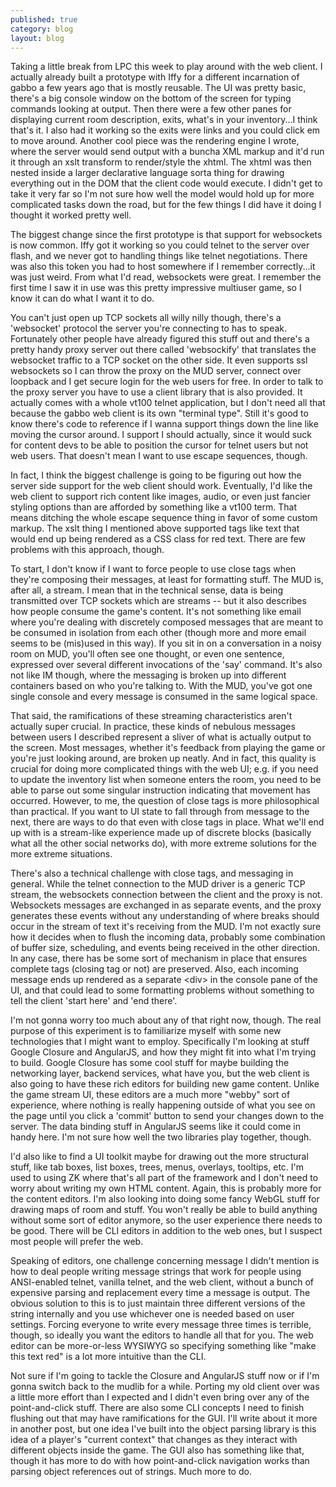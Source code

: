 ```yaml
---
published: true
category: blog
layout: blog
---
```

Taking a little break from LPC this week to play around with the web client. I actually already built a prototype with Iffy for a different incarnation of gabbo a few years ago that is mostly reusable. The UI was pretty basic, there's a big console window on the bottom of the screen for typing commands looking at output. Then there were a few other panes for displaying current room description, exits, what's in your inventory...I think that's it. I also had it working so the exits were links and you could click em to move around. Another cool piece was the rendering engine I wrote, where the server would send output with a buncha XML markup and it'd run it through an xslt transform to render/style the xhtml. The xhtml was then nested inside a larger declarative language sorta thing for drawing everything out in the DOM that the client code would execute. I didn't get to take it very far so I'm not sure how well the model would hold up for more complicated tasks down the road, but for the few things I did have it doing I thought it worked pretty well.


The biggest change since the first prototype is that support for websockets is now common. Iffy got it working so you could telnet to the server over flash, and we never got to handling things like telnet negotiations. There was also this token you had to host somewhere if I remember correctly...it was just weird. From what I'd read, websockets were great. I remember the first time I saw it in use was this pretty impressive multiuser game, so I know it can do what I want it to do.

<!-- more -->

You can't just open up TCP sockets all willy nilly though, there's a 'websocket' protocol the server you're connecting to has to speak. Fortunately other people have already figured this stuff out and there's a pretty handy proxy server out there called 'websockify' that translates the websocket traffic to a TCP socket on the other side. It even supports ssl websockets so I can throw the proxy on the MUD server, connect over loopback and I get secure login for the web users for free. In order to talk to the proxy server you have to use a client library that is also provided. It actually comes with a whole vt100 telnet application, but I don't need all that because the gabbo web client is its own "terminal type". Still it's good to know there's code to reference if I wanna support things down the line like moving the cursor around. I support I should actually, since it would suck for content devs to be able to position the cursor for telnet users but not web users. That doesn't mean I want to use escape sequences, though.


In fact, I think the biggest challenge is going to be figuring out how the server side support for the web client should work. Eventually, I'd like the web client to support rich content like images, audio, or even just fancier styling options than are afforded by something like a vt100 term. That means ditching the whole escape sequence thing in favor of some custom markup. The xslt thing I mentioned above supported tags like <red>text</red> that would end up being rendered as a CSS class for red text. There are few problems with this approach, though.


To start, I don't know if I want to force people to use close tags when they're composing their messages, at least for formatting stuff. The MUD is, after all, a stream. I mean that in the technical sense, data is being transmitted over TCP sockets which are streams -- but it also describes how people consume the game's content. It's not something like email where you're dealing with discretely composed messages that are meant to be consumed in isolation from each other (though more and more email seems to be (mis)used in this way). If you sit in on a conversation in a noisy room on MUD, you'll often see one thought, or even one sentence, expressed over several different invocations of the 'say' command. It's also not like IM though, where the messaging is broken up into different containers based on who you're talking to. With the MUD, you've got one single console and every message is consumed in the same logical space.


That said, the ramifications of these streaming characteristics aren't actually super crucial. In practice, these kinds of nebulous messages between users I described represent a sliver of what is actually output to the screen. Most messages, whether it's feedback from playing the game or you're just looking around, are broken up neatly. And in fact, this quality is crucial for doing more complicated things with the web UI; e.g. if you need to update the inventory list when someone enters the room, you need to be able to parse out some singular instruction indicating that movement has occurred. However, to me, the question of close tags is more philosophical than practical. If you want to UI state to fall through from message to the next, there are ways to do that even with close tags in place. What we'll end up with is a stream-like experience made up of discrete blocks (basically what all the other social networks do), with more extreme solutions for the more extreme situations.


There's also a technical challenge with close tags, and messaging in general. While the telnet connection to the MUD driver is a generic TCP stream, the websockets connection between the client and the proxy is not. Websockets messages are exchanged in as separate events, and the proxy generates these events without any understanding of where breaks should occur in the stream of text it's receiving from the MUD. I'm not exactly sure how it decides when to flush the incoming data, probably some combination of buffer size, scheduling, and events being received in the other direction. In any case, there has be some sort of mechanism in place that ensures complete tags (closing tag or not) are preserved. Also, each incoming message ends up rendered as a separate &lt;div&gt; in the console pane of the UI, and that could lead to some formatting problems without something to tell the client 'start here' and 'end there'.


I'm not gonna worry too much about any of that right now, though. The real purpose of this experiment is to familiarize myself with some new technologies that I might want to employ. Specifically I'm looking at stuff Google Closure and AngularJS, and how they might fit into what I'm trying to build. Google Closure has some cool stuff for maybe building the networking layer, backend services, what have you, but the web client is also going to have these rich editors for building new game content. Unlike the game stream UI, these editors are a much more "webby" sort of experience, where nothing is really happening outside of what you see on the page until you click a 'commit' button to send your changes down to the server. The data binding stuff in AngularJS seems like it could come in handy here. I'm not sure how well the two libraries play together, though.


I'd also like to find a UI toolkit maybe for drawing out the more structural stuff, like tab boxes, list boxes, trees, menus, overlays, tooltips, etc. I'm used to using ZK where that's all part of the framework and I don't need to worry about writing my own HTML content. Again, this is probably more for the content editors. I'm also looking into doing some fancy WebGL stuff for drawing maps of room and stuff. You won't really be able to build anything without some sort of editor anymore, so the user experience there needs to be good. There will be CLI editors in addition to the web ones, but I suspect most people will prefer the web. 


Speaking of editors, one challenge concerning message I didn't mention is how to deal people writing message strings that work for people using ANSI-enabled telnet, vanilla telnet, and the web client, without a bunch of expensive parsing and replacement every time a message is output. The obvious solution to this is to just maintain three different versions of the string internally and you use whichever one is needed based on user settings. Forcing everyone to write every message three times is terrible, though, so ideally you want the editors to handle all that for you. The web editor can be more-or-less WYSIWYG so specifying something like "make this text red" is a lot more intuitive than the CLI.


Not sure if I'm going to tackle the Closure and AngularJS stuff now or if I'm gonna switch back to the mudlib for a while. Porting my old client over was a little more effort than I expected and I didn't even bring over any of the point-and-click stuff. There are also some CLI concepts I need to finish flushing out that may have ramifications for the GUI. I'll write about it more in another post, but one idea I've built into the object parsing library is this idea of a player's "current context" that changes as they interact with different objects inside the game. The GUI also has something like that, though it has more to do with how point-and-click navigation works than parsing object references out of strings. Much more to do.
